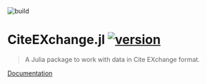 ![build](https://github.com/cite-architecture/CiteEXchange.jl/actions/workflows/Documentation.yml/badge.svg)


# CiteEXchange.jl [![version](https://juliahub.com/docs/CiteEXchange/version.svg)](https://juliahub.com/ui/Packages/CiteEXchange/xrRcv)


> A Julia package to work with data in Cite EXchange format.


[Documentation](https://cite-architecture.github.io/CiteEXchange.jl/stable/)